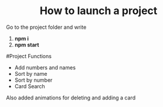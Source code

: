 <h1 align="center">How to launch a project</h1>

Go to the project folder and write
1) **npm i**
2) **npm start**

#Project Functions
* Add numbers and names
* Sort by name
* Sort by number
* Card Search

Also added animations for deleting and adding a card

